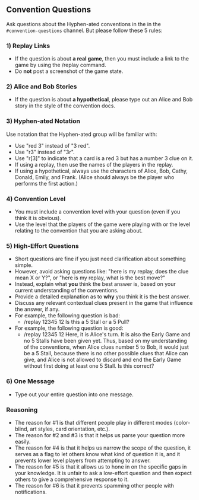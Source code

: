 ## Convention Questions

Ask questions about the Hyphen-ated conventions in the in the `#convention-questions` channel. But please follow these 5 rules:

### 1) Replay Links

* If the question is about **a real game**, then you must include a link to the game by using the /replay command.
* Do **not** post a screenshot of the game state.

### 2) Alice and Bob Stories

* If the question is about **a hypothetical**, please type out an Alice and Bob story in the style of the convention docs.

### 3) Hyphen-ated Notation

Use notation that the Hyphen-ated group will be familiar with:
- Use "red 3" instead of "3 red".
- Use "r3" instead of "3r".
- Use "r[3]" to indicate that a card is a red 3 but has a number 3 clue on it.
- If using a replay, then use the names of the players in the replay.
- If using a hypothetical, always use the characters of Alice, Bob, Cathy, Donald, Emily, and Frank. (Alice should always be the player who performs the first action.)

### 4) Convention Level

* You must include a convention level with your question (even if you think it is obvious).
* Use the level that the players of the game were playing with or the level relating to the convention that you are asking about.

### 5) High-Effort Questions

* Short questions are fine if you just need clarification about something simple.
* However, avoid asking questions like: "here is my replay, does the clue mean X or Y?", or "here is my replay, what is the best move?"
* Instead, explain what **you** think the best answer is, based on your current understanding of the conventions.
* Provide a detailed explanation as to **why** you think it is the best answer.
* Discuss any relevant contextual clues present in the game that influence the answer, if any.
* For example, the following question is bad:
  * /replay 12345 12 Is this a 5 Stall or a 5 Pull?
* For example, the following question is good:
  * /replay 12345 12 Here, it is Alice's turn. It is also the Early Game and no 5 Stalls have been given yet. Thus, based on my understanding of the conventions, when Alice clues number 5 to Bob, it would just be a 5 Stall, because there is no other possible clues that Alice can give, and Alice is not allowed to discard and end the Early Game without first doing at least one 5 Stall. Is this correct?

### 6) One Message

* Type out your entire question into one message.

### Reasoning

* The reason for #1 is that different people play in different modes (color-blind, art styles, card orientation, etc.).
* The reason for #2 and #3 is that it helps us parse your question more easily.
* The reason for #4 is that it helps us narrow the scope of the question, it serves as a flag to let others know what kind of question it is, and it prevents lower level players from attempting to answer.
* The reason for #5 is that it allows us to hone in on the specific gaps in your knowledge. It is unfair to ask a low-effort question and then expect others to give a comprehensive response to it.
* The reason for #6 is that it prevents spamming other people with notifications.
